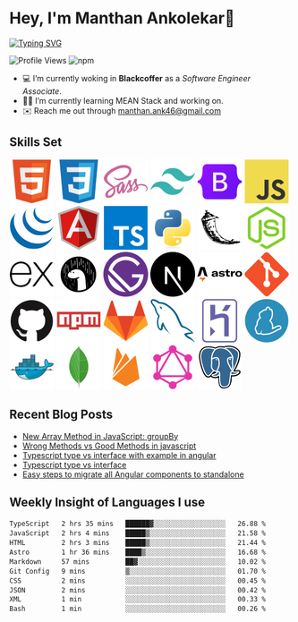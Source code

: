# Hey, I'm Manthan Ankolekar👋

[![Typing SVG](https://readme-typing-svg.demolab.com?font=Fira+Code&pause=1000&width=435&lines=Front+End+Developer;Learn%2C+Build%2C+Repeat)](https://git.io/typing-svg)

![Profile Views](https://komarev.com/ghpvc/?username=manthanank&color=brightgreen)
![npm](https://img.shields.io/npm/dt/manthanank)
<!-- ![npm](https://img.shields.io/npm/dw/manthanank)
![npm](https://img.shields.io/npm/dm/manthanank)
![npm](https://img.shields.io/npm/dy/manthanank) -->

- 💻 I’m currently woking in **Blackcoffer** as a *Software Engineer Associate*.
- 🧑‍💻 I’m currently learning MEAN Stack and working on.
- ✉️ Reach me out through [manthan.ank46@gmail.com](mailto:manthan.ank46@gmail.com)

## Skills Set

![HTML5](/assets/svg/html.svg)
![CSS3](/assets/svg/css.svg)
![SASS](/assets/svg/sass.svg)
![TailwindCSS](/assets/svg/tailwindcss.svg)
![Bootstrap](/assets/svg/bootstrap.svg)
![JavaScript](/assets/svg/javascript.svg)
![jQuery](/assets/svg/jquery.svg)
![Angular](/assets/svg/angular.svg)
![Typescript](/assets/svg/typescript.svg)
![Python](/assets/svg/python.svg)
![Flask](/assets/svg/flask.svg)
![Node.js](/assets/svg/nodejs.svg)
![Express](/assets/svg/express.svg)
![Deno](/assets/svg/deno.svg)
![Gatsby](/assets/svg/gatsby.svg)
![NextJs](/assets/svg/nextjs.svg)
![Astro](/assets/svg/astro.svg)
![Git](/assets/svg/git.svg)
![GitHub](/assets/svg/github.svg)
![Npm](/assets/svg/npm.svg)
![GitLab](/assets/svg/gitlab.svg)
![MySQL](/assets/svg/mysql.svg)
![Heroku](/assets/svg/heroku.svg)
![Yarn](/assets/svg/yarn.svg)
![Docker](/assets/svg/docker.svg)
![MongoDB](/assets/svg//mongodb.svg)
![Firebase](/assets/svg/firebase.svg)
![GraphQL](/assets/svg/graphql.svg)
![Postgresql](/assets/svg/postgresql.svg)

## Recent Blog Posts

<!-- BLOG-POST-LIST:START -->
- [New Array Method in JavaScript: groupBy](https://dev.to/manthanank/new-array-method-in-javascript-groupby-3f5n)
- [Wrong Methods vs Good Methods in javascript](https://dev.to/manthanank/wrong-methods-vs-good-methods-in-javascript-4cgl)
- [Typescript type vs interface with example in angular](https://dev.to/manthanank/typescript-type-vs-interface-with-example-in-angular-3k9m)
- [Typescript type vs interface](https://dev.to/manthanank/typescript-type-vs-interface-2gf)
- [Easy steps to migrate all Angular components to standalone](https://dev.to/manthanank/create-an-angular-complete-standalone-app-2f4a)
<!-- BLOG-POST-LIST:END -->

## Weekly Insight of Languages I use

<!--START_SECTION:waka-->

```txt
TypeScript   2 hrs 35 mins   ██████▓░░░░░░░░░░░░░░░░░░   26.88 %
JavaScript   2 hrs 4 mins    █████▒░░░░░░░░░░░░░░░░░░░   21.58 %
HTML         2 hrs 3 mins    █████▒░░░░░░░░░░░░░░░░░░░   21.44 %
Astro        1 hr 36 mins    ████▒░░░░░░░░░░░░░░░░░░░░   16.68 %
Markdown     57 mins         ██▓░░░░░░░░░░░░░░░░░░░░░░   10.02 %
Git Config   9 mins          ▒░░░░░░░░░░░░░░░░░░░░░░░░   01.70 %
CSS          2 mins          ░░░░░░░░░░░░░░░░░░░░░░░░░   00.45 %
JSON         2 mins          ░░░░░░░░░░░░░░░░░░░░░░░░░   00.42 %
XML          1 min           ░░░░░░░░░░░░░░░░░░░░░░░░░   00.33 %
Bash         1 min           ░░░░░░░░░░░░░░░░░░░░░░░░░   00.26 %
```

<!--END_SECTION:waka-->
